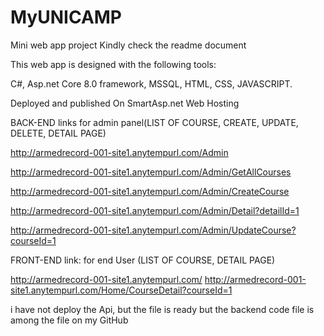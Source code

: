 # MyUNICAMP
Mini web app project
Kindly check the readme document

This web app is designed with the following tools:

C#, Asp.net Core 8.0 framework, MSSQL, HTML, CSS, JAVASCRIPT.

Deployed and published On SmartAsp.net Web Hosting



BACK-END links for admin panel(LIST OF COURSE, CREATE, UPDATE, DELETE, DETAIL PAGE)

http://armedrecord-001-site1.anytempurl.com/Admin

http://armedrecord-001-site1.anytempurl.com/Admin/GetAllCourses

http://armedrecord-001-site1.anytempurl.com/Admin/CreateCourse

http://armedrecord-001-site1.anytempurl.com/Admin/Detail?detailId=1

http://armedrecord-001-site1.anytempurl.com/Admin/UpdateCourse?courseId=1



FRONT-END link: for end User  (LIST OF COURSE, DETAIL PAGE)

http://armedrecord-001-site1.anytempurl.com/
http://armedrecord-001-site1.anytempurl.com/Home/CourseDetail?courseId=1

i have not deploy the Api, but the file is ready but the backend code file is among the file on my GitHub

